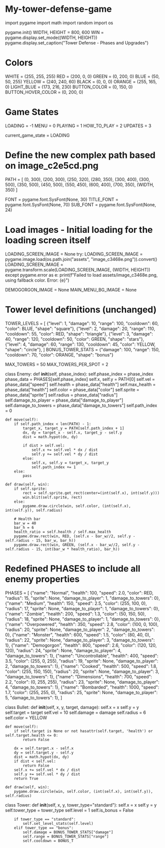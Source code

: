 # My-tower-defense-game
import pygame
import math
import random
import os

pygame.init()
WIDTH, HEIGHT = 800, 600
WIN = pygame.display.set_mode((WIDTH, HEIGHT))
pygame.display.set_caption("Tower Defense - Phases and Upgrades")

# Colors
WHITE = (255, 255, 255)
RED = (200, 0, 0)
GREEN = (0, 200, 0)
BLUE = (50, 50, 255)
YELLOW = (240, 240, 60)
BLACK = (0, 0, 0)
ORANGE = (255, 165, 0)
LIGHT_BLUE = (173, 216, 230)
BUTTON_COLOR = (0, 150, 0)
BUTTON_HOVER_COLOR = (0, 200, 0)

# Game States
LOADING = -1
MENU = 0
PLAYING = 1
HOW_TO_PLAY = 2
UPDATES = 3

current_game_state = LOADING

# Define the new complex path based on image_c2e5cd.png
PATH = [
    (0, 300),
    (200, 300),
    (250, 320),
    (280, 350),
    (300, 400),
    (300, 500),
    (350, 500),
    (450, 500),
    (550, 450),
    (600, 400),
    (700, 350),
    (WIDTH, 350)
]

FONT = pygame.font.SysFont(None, 30)
TITLE_FONT = pygame.font.SysFont(None, 70)
SUB_FONT = pygame.font.SysFont(None, 24)

# Load images - Initial loading for the loading screen itself
LOADING_SCREEN_IMAGE = None
try:
    LOADING_SCREEN_IMAGE = pygame.image.load(os.path.join("assets", "image_c3468e.png")).convert()
    LOADING_SCREEN_IMAGE = pygame.transform.scale(LOADING_SCREEN_IMAGE, (WIDTH, HEIGHT))
except pygame.error as e:
    print(f"Failed to load assets/image_c3468e.png, using fallback color. Error: {e}")

DEMOGORGON_IMAGE = None
MAIN_MENU_BG_IMAGE = None

# Tower level definitions (unchanged)
TOWER_LEVELS = [
    {"level": 1, "damage": 10, "range": 100, "cooldown": 60, "color": BLUE, "shape": "square"},
    {"level": 2, "damage": 20, "range": 110, "cooldown": 55, "color": RED, "shape": "triangle"},
    {"level": 3, "damage": 40, "range": 120, "cooldown": 50, "color": GREEN, "shape": "stars"},
    {"level": 4, "damage": 60, "range": 130, "cooldown": 45, "color": YELLOW, "shape": "circle"},
]
BONUS_TOWER_STATS = {"damage": 100, "range": 150, "cooldown": 70, "color": ORANGE, "shape": "bonus"}

MAX_TOWERS = 50
MAX_TOWERS_PER_SPOT = 2

class Enemy:
    def __init__(self, phase_index):
        self.phase_index = phase_index
        phase_data = PHASES[self.phase_index]
        self.x, self.y = PATH[0]
        self.vel = phase_data["speed"]
        self.health = phase_data["health"]
        self.max_health = phase_data["health"]
        self.color = phase_data["color"]
        self.sprite = phase_data["sprite"]
        self.radius = phase_data["radius"]
        self.damage_to_player = phase_data["damage_to_player"]
        self.damage_to_towers = phase_data["damage_to_towers"]
        self.path_index = 0

    def move(self):
        if self.path_index < len(PATH) - 1:
            target_x, target_y = PATH[self.path_index + 1]
            dx, dy = target_x - self.x, target_y - self.y
            dist = math.hypot(dx, dy)

            if dist > self.vel:
                self.x += self.vel * dx / dist
                self.y += self.vel * dy / dist
            else:
                self.x, self.y = target_x, target_y
                self.path_index += 1
        else:
            pass

    def draw(self, win):
        if self.sprite:
            rect = self.sprite.get_rect(center=(int(self.x), int(self.y)))
            win.blit(self.sprite, rect)
        else:
            pygame.draw.circle(win, self.color, (int(self.x), int(self.y)), self.radius)
        
        # Health bar
        bar_w = 40
        bar_h = 6
        health_ratio = self.health / self.max_health
        pygame.draw.rect(win, RED, (self.x - bar_w//2, self.y - self.radius - 15, bar_w, bar_h))
        pygame.draw.rect(win, GREEN, (self.x - bar_w//2, self.y - self.radius - 15, int(bar_w * health_ratio), bar_h))

# Redefined PHASES to include all enemy properties
PHASES = [
    {"name": "Normal", "health": 100, "speed": 2.0, "color": RED, "radius": 15, "sprite": None, "damage_to_player": 1, "damage_to_towers": 0},
    {"name": "Medium", "health": 150, "speed": 2.5, "color": (255, 100, 0), "radius": 17, "sprite": None, "damage_to_player": 1, "damage_to_towers": 0},
    {"name": "Zombie", "health": 200, "speed": 1.3, "color": (50, 150, 50), "radius": 18, "sprite": None, "damage_to_player": 1, "damage_to_towers": 0},
    {"name": "Overpowered", "health": 350, "speed": 2.8, "color": (100, 0, 100), "radius": 20, "sprite": None, "damage_to_player": 2, "damage_to_towers": 0},
    {"name": "Monster", "health": 600, "speed": 1.5, "color": (80, 40, 0), "radius": 22, "sprite": None, "damage_to_player": 3, "damage_to_towers": 1},
    {"name": "Demogorgon", "health": 800, "speed": 2.6, "color": (120, 120, 120), "radius": 24, "sprite": None, "damage_to_player": 4, "damage_to_towers": 1},
    {"name": "Uncontrollable", "health": 400, "speed": 3.5, "color": (255, 0, 255), "radius": 19, "sprite": None, "damage_to_player": 2, "damage_to_towers": 1},
    {"name": "Cooked", "health": 500, "speed": 1.8, "color": (255, 150, 150), "radius": 20, "sprite": None, "damage_to_player": 3, "damage_to_towers": 1},
    {"name": "Dimensions", "health": 700, "speed": 2.2, "color": (0, 255, 255), "radius": 23, "sprite": None, "damage_to_player": 4, "damage_to_towers": 1},
    {"name": "Bombarded", "health": 1000, "speed": 1.7, "color": (255, 255, 0), "radius": 25, "sprite": None, "damage_to_player": 5, "damage_to_towers": 1},
]


class Bullet:
    def __init__(self, x, y, target, damage):
        self.x = x
        self.y = y
        self.target = target
        self.vel = 10
        self.damage = damage
        self.radius = 6
        self.color = YELLOW

    def move(self):
        if self.target is None or not hasattr(self.target, 'health') or self.target.health <= 0:
            return False
        
        dx = self.target.x - self.x
        dy = self.target.y - self.y
        dist = math.hypot(dx, dy)
        if dist < self.vel:
            return False
        self.x += self.vel * dx / dist
        self.y += self.vel * dy / dist
        return True

    def draw(self, win):
        pygame.draw.circle(win, self.color, (int(self.x), int(self.y)), self.radius)

class Tower:
    def __init__(self, x, y, tower_type="standard"):
        self.x = x
        self.y = y
        self.tower_type = tower_type
        self.level = 1
        self.is_bonus = False

        if tower_type == "standard":
            self.set_level_stats(self.level)
        elif tower_type == "bonus":
            self.damage = BONUS_TOWER_STATS["damage"]
            self.range = BONUS_TOWER_STATS["range"]
            self.cooldown = BONUS_T
